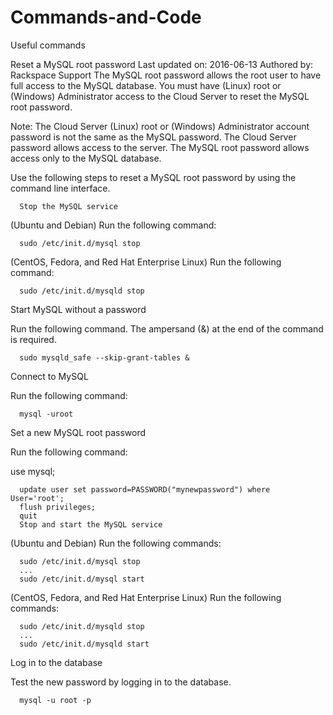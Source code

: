 # Commands-and-Code
Useful commands

Reset a MySQL root password
Last updated on: 2016-06-13 Authored by: Rackspace Support
The MySQL root password allows the root user to have full access to the MySQL database. You must have (Linux) root or (Windows) Administrator access to the Cloud Server to reset the MySQL root password.

Note: The Cloud Server (Linux) root or (Windows) Administrator account password is not the same as the MySQL password. The Cloud Server password allows access to the server. The MySQL root password allows access only to the MySQL database.

Use the following steps to reset a MySQL root password by using the command line interface.

      Stop the MySQL service

(Ubuntu and Debian) Run the following command:

      sudo /etc/init.d/mysql stop
(CentOS, Fedora, and Red Hat Enterprise Linux) Run the following command:

      sudo /etc/init.d/mysqld stop

Start MySQL without a password

Run the following command. The ampersand (&) at the end of the command is required.

      sudo mysqld_safe --skip-grant-tables &
Connect to MySQL

Run the following command:

      mysql -uroot
Set a new MySQL root password

Run the following command:

use mysql;

      update user set password=PASSWORD("mynewpassword") where User='root';
      flush privileges;
      quit
      Stop and start the MySQL service

(Ubuntu and Debian) Run the following commands:

      sudo /etc/init.d/mysql stop
      ...
      sudo /etc/init.d/mysql start
(CentOS, Fedora, and Red Hat Enterprise Linux) Run the following commands:

      sudo /etc/init.d/mysqld stop
      ...
      sudo /etc/init.d/mysqld start
Log in to the database

Test the new password by logging in to the database.
      
      mysql -u root -p

